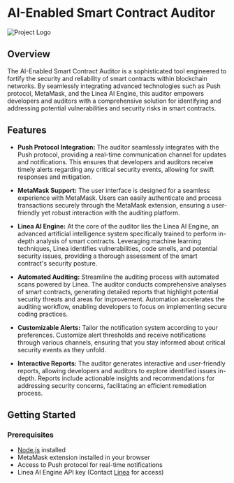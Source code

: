 
# AI-Enabled Smart Contract Auditor

![Project Logo](https://rocketium.com/images/v2/5ee1a13c9855283dbe2269f2/original/0f736fbd-5f0a-47af-ab0c-0db4c779675d_1702048266746.png)

## Overview

The AI-Enabled Smart Contract Auditor is a sophisticated tool engineered to fortify the security and reliability of smart contracts within blockchain networks. By seamlessly integrating advanced technologies such as Push protocol, MetaMask, and the Linea AI Engine, this auditor empowers developers and auditors with a comprehensive solution for identifying and addressing potential vulnerabilities and security risks in smart contracts.

## Features

- **Push Protocol Integration:** The auditor seamlessly integrates with the Push protocol, providing a real-time communication channel for updates and notifications. This ensures that developers and auditors receive timely alerts regarding any critical security events, allowing for swift responses and mitigation.

- **MetaMask Support:** The user interface is designed for a seamless experience with MetaMask. Users can easily authenticate and process transactions securely through the MetaMask extension, ensuring a user-friendly yet robust interaction with the auditing platform.

- **Linea AI Engine:** At the core of the auditor lies the Linea AI Engine, an advanced artificial intelligence system specifically trained to perform in-depth analysis of smart contracts. Leveraging machine learning techniques, Linea identifies vulnerabilities, code smells, and potential security issues, providing a thorough assessment of the smart contract's security posture.

- **Automated Auditing:** Streamline the auditing process with automated scans powered by Linea. The auditor conducts comprehensive analyses of smart contracts, generating detailed reports that highlight potential security threats and areas for improvement. Automation accelerates the auditing workflow, enabling developers to focus on implementing secure coding practices.

- **Customizable Alerts:** Tailor the notification system according to your preferences. Customize alert thresholds and receive notifications through various channels, ensuring that you stay informed about critical security events as they unfold.

- **Interactive Reports:** The auditor generates interactive and user-friendly reports, allowing developers and auditors to explore identified issues in-depth. Reports include actionable insights and recommendations for addressing security concerns, facilitating an efficient remediation process.

## Getting Started

### Prerequisites

- [Node.js](https://nodejs.org/) installed
- MetaMask extension installed in your browser
- Access to Push protocol for real-time notifications
- Linea AI Engine API key (Contact [Linea](https://linea.ai/) for access)
